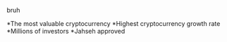 bruh

*The most valuable cryptocurrency
*Highest cryptocurrency growth rate
*Millions of investors
*Jahseh approved
